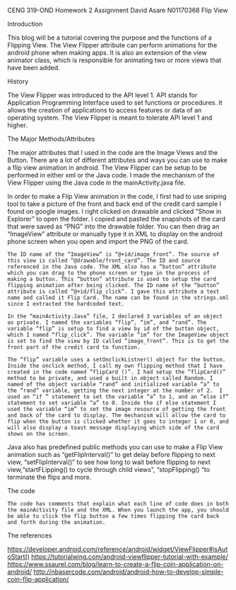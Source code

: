 CENG 319-OND
Homework 2 Assignment
David Asare
N01170368
Flip View

Introduction

This blog will be a tutorial covering the purpose and the functions of a Flipping View. The View Flipper attribute can perform animations for the android phone when making apps. It is also an extension of the view animator class, which is responsible for animating two or more views that have been added.

History
 
The View Flipper was introduced to the API level 1. API stands for Application Programming Interface used to set functions or procedures. It allows the creation of applications to access features or data of an operating system. The View Flipper is meant to tolerate API level 1 and higher. 

The Major Methods/Attributes

The major attributes that I used in the code are the Image Views and the Button. There are a lot of different attributes and ways you can use to make a flip view animation in android. The View Flipper can be setup to be performed in either xml or the Java code. I made the mechanism of the View Flipper using the Java code in the mainActivity.java file. 

  In order to make a Flip View animation in the code, I first had to use sniping tool to take a picture of the front and back end of the credit card sample I found on google images. I right clicked on drawable and clicked “Show in Explorer” to open the folder. I copied and pasted the snapshots of the card that were saved as “PNG” into the drawable folder. You can then drag an “ImageView” attribute or manually type it in XML to display on the android phone screen when you open and import the PNG of the card.
  
	The ID name of the “ImageView” is “@+id/image_front”. The source of this view is called “@drawable/front_card”. The ID and source referenced in the Java code. The XML also has a “button” attribute which you can drag to the phone screen or type in the process of making a button. This “button” attribute is used to setup the card flipping animation after being clicked. The ID name of the “button” attribute is called “@+id/flip_click”. I gave this attribute a text name and called it Flip Card. The name can be found in the strings.xml since I extracted the hardcoded text.
  
	In the “mainActivity.Java” file, I declared 3 variables of an object as private. I named the variables “flip”, “im”, and “rand”. The variable “flip” is setup to find a view by id of the button object, which I named “flip_click”. The variable “im” for the ImageView object is set to find the view by ID called “image_front”. This is to get the front part of the credit card to function.
  
	The “flip” variable uses a setOnclickListner() object for the button. Inside the onclick method, I call my own flipping method that I have created in the code named “flipCard ()”. I had setup the “flipCard()” method to be private, and used a built in object called Random. I named of the object variable “rand” and initialized variable “a” to the “rand” variable, getting the next integer at the number of 2.  I used an “if ” statement to set the variable “a” to 1, and an “else if” statement to set variable “a” to 0. Inside the if else statement I used the variable “im” to set the image resource of getting the front and back of the card to display. The mechanism will allow the card to flip when the button is clicked whether it goes to integer 1 or 0, and will also display a toast message displaying which side of the card shows on the screen.

  Java  also has predefined public methods you can use to make a Flip View animation such as “getFlipInterval()” to get delay before flipping to next view, “setFlipInterval()” to see how long to wait before flipping to next view,“startFLipping() to cycle through child views”, “stopFlipping() “to terminate the flips and more.

The code

	The code has comments that explain what each line of code does in both the mainActivity file and the XML. When you launch the app, you should be able to click the flip button a few times flipping the card back and forth during the animation.
  
The references

https://developer.android.com/reference/android/widget/ViewFlipper#isAutoStart()
https://tutorialwing.com/android-viewflipper-tutorial-with-example/
https://www.ssaurel.com/blog/learn-to-create-a-flip-coin-application-on-android/
http://nbasercode.com/android/android-how-to-develop-simple-coin-flip-application/





